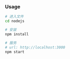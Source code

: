 ### Usage
```bash
# 进入文件
cd nodejs

# 安装
npm install

# 服务
# url: http://localhost:3000
npm start 
```
